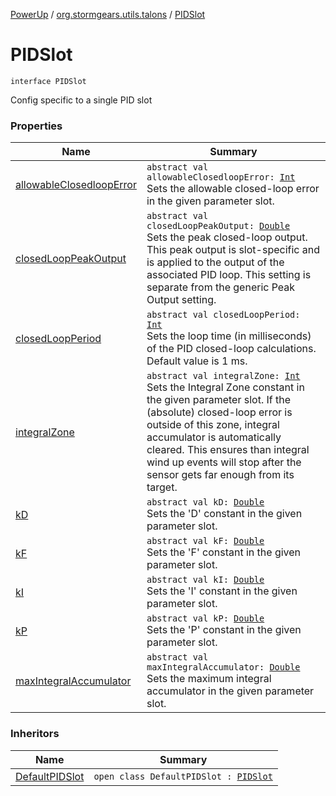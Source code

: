 [PowerUp](../../index.md) / [org.stormgears.utils.talons](../index.md) / [PIDSlot](./index.md)

# PIDSlot

`interface PIDSlot`

Config specific to a single PID slot

### Properties

| Name | Summary |
|---|---|
| [allowableClosedloopError](allowable-closedloop-error.md) | `abstract val allowableClosedloopError: `[`Int`](https://kotlinlang.org/api/latest/jvm/stdlib/kotlin/-int/index.html)<br>Sets the allowable closed-loop error in the given parameter slot. |
| [closedLoopPeakOutput](closed-loop-peak-output.md) | `abstract val closedLoopPeakOutput: `[`Double`](https://kotlinlang.org/api/latest/jvm/stdlib/kotlin/-double/index.html)<br>Sets the peak closed-loop output. This peak output is slot-specific and is applied to the output of the associated PID loop. This setting is separate from the generic Peak Output setting. |
| [closedLoopPeriod](closed-loop-period.md) | `abstract val closedLoopPeriod: `[`Int`](https://kotlinlang.org/api/latest/jvm/stdlib/kotlin/-int/index.html)<br>Sets the loop time (in milliseconds) of the PID closed-loop calculations. Default value is 1 ms. |
| [integralZone](integral-zone.md) | `abstract val integralZone: `[`Int`](https://kotlinlang.org/api/latest/jvm/stdlib/kotlin/-int/index.html)<br>Sets the Integral Zone constant in the given parameter slot. If the (absolute) closed-loop error is outside of this zone, integral accumulator is automatically cleared. This ensures than integral wind up events will stop after the sensor gets far enough from its target. |
| [kD](k-d.md) | `abstract val kD: `[`Double`](https://kotlinlang.org/api/latest/jvm/stdlib/kotlin/-double/index.html)<br>Sets the 'D' constant in the given parameter slot. |
| [kF](k-f.md) | `abstract val kF: `[`Double`](https://kotlinlang.org/api/latest/jvm/stdlib/kotlin/-double/index.html)<br>Sets the 'F' constant in the given parameter slot. |
| [kI](k-i.md) | `abstract val kI: `[`Double`](https://kotlinlang.org/api/latest/jvm/stdlib/kotlin/-double/index.html)<br>Sets the 'I' constant in the given parameter slot. |
| [kP](k-p.md) | `abstract val kP: `[`Double`](https://kotlinlang.org/api/latest/jvm/stdlib/kotlin/-double/index.html)<br>Sets the 'P' constant in the given parameter slot. |
| [maxIntegralAccumulator](max-integral-accumulator.md) | `abstract val maxIntegralAccumulator: `[`Double`](https://kotlinlang.org/api/latest/jvm/stdlib/kotlin/-double/index.html)<br>Sets the maximum integral accumulator in the given parameter slot. |

### Inheritors

| Name | Summary |
|---|---|
| [DefaultPIDSlot](../-default-p-i-d-slot/index.md) | `open class DefaultPIDSlot : `[`PIDSlot`](./index.md) |
